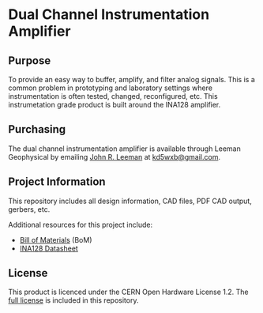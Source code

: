 # Dual Channel Instrumentation Amplifier

## Purpose

To provide an easy way to buffer, amplify, and filter analog signals. This is a
common problem in prototyping and laboratory settings where instrumentation is
often tested, changed, reconfigured, etc. This instrumetation grade product is
built around the INA128 amplifier.

## Purchasing

The dual channel instrumentation amplifier is available through Leeman
Geophysical by emailing [John R. Leeman](http://www.johnrleeman.com) at <kd5wxb@gmail.com>.

## Project Information

This repository includes all design information, CAD files, PDF CAD output,
gerbers, etc.

Additional resources for this project include:

- [Bill of Materials](BoM.md) (BoM)
- [INA128 Datasheet](PDFs/ina128.pdf)

## License

This product is licenced under the CERN Open Hardware License 1.2. The [full
license](cern_ohl_v_1_2.txt) is included in this repository.
